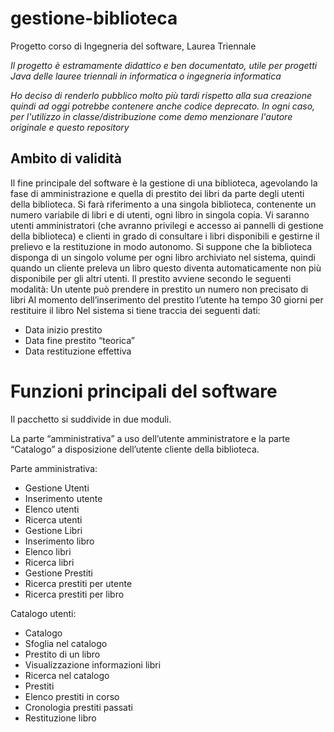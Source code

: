 # gestione-biblioteca
Progetto corso di Ingegneria del software, Laurea Triennale

_Il progetto è estramamente didattico e ben documentato, utile per progetti Java delle lauree triennali in informatica o ingegneria informatica_

_Ho deciso di renderlo pubblico molto più tardi rispetto alla sua creazione quindi ad oggi potrebbe contenere anche codice deprecato. In ogni caso, per l'utilizzo in classe/distribuzione come demo menzionare l'autore originale e questo repository_

## Ambito di validità
Il fine principale del software è la gestione di una biblioteca, agevolando la fase di amministrazione e quella di prestito dei libri da parte degli utenti della biblioteca.
Si farà riferimento a una singola biblioteca, contenente un numero variabile di libri e di utenti, ogni libro in singola copia.
Vi saranno utenti amministratori (che avranno privilegi e accesso ai pannelli di gestione della biblioteca) e clienti in grado di consultare i libri disponibili e gestirne il prelievo e la restituzione in modo autonomo.
Si suppone che la biblioteca disponga di un singolo volume per ogni libro archiviato nel sistema, quindi quando un cliente preleva un libro questo diventa automaticamente non più disponibile per gli altri utenti.
Il prestito avviene secondo le seguenti modalità:
Un utente può prendere in prestito un numero non precisato di libri
Al momento dell’inserimento del prestito l’utente ha tempo 30 giorni per restituire il libro Nel sistema si tiene traccia dei seguenti dati:

* Data inizio prestito
* Data fine prestito “teorica”
* Data restituzione effettiva

# Funzioni principali del software

Il pacchetto si suddivide in due moduli.

La parte “amministrativa” a uso dell’utente amministratore e la parte “Catalogo” a disposizione dell’utente cliente della biblioteca.

Parte amministrativa:
- Gestione Utenti
- Inserimento utente
- Elenco utenti
- Ricerca utenti
- Gestione Libri
- Inserimento libro
- Elenco libri
- Ricerca libri
- Gestione Prestiti
- Ricerca prestiti per utente
- Ricerca prestiti per libro


Catalogo utenti:

- Catalogo
- Sfoglia nel catalogo
- Prestito di un libro
- Visualizzazione informazioni libri
- Ricerca nel catalogo
- Prestiti
- Elenco prestiti in corso
- Cronologia prestiti passati
- Restituzione libro
